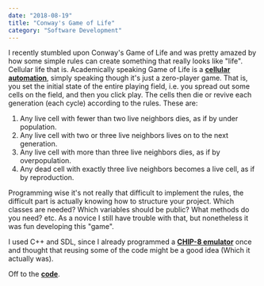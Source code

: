 ```yaml
---
date: "2018-08-19"
title: "Conway's Game of Life"
category: "Software Development"
---
```


I recently stumbled upon Conway's Game of Life and was pretty amazed by how some simple rules can create something that really looks like "life". Cellular life that is. 
Academically speaking Game of Life is a [__cellular automation__](https://en.wikipedia.org/wiki/Cellular_automaton "Cellular Automation on Wiki"), simply speaking though it's just a zero-player game. That is, you set the initial state of the entire playing field, i.e. you spread out some cells on the field, and then you click play. The cells then die or revive each generation (each cycle) according to the rules. These are:
1. Any live cell with fewer than two live neighbors dies, as if by under population.
2. Any live cell with two or three live neighbors lives on to the next generation.
3. Any live cell with more than three live neighbors dies, as if by overpopulation.
4. Any dead cell with exactly three live neighbors becomes a live cell, as if by reproduction.

Programming wise it's not really that difficult to implement the rules, the difficult part is actually knowing how to structure your project. Which classes are needed? Which variables should be public? What methods do you need? etc.
As a novice I still have trouble with that, but nonetheless it was fun developing this "game".

I used C++ and SDL, since I already programmed a [__CHIP-8 emulator__](https://tahodzic.netlify.com/chip-8-エミュレータを開発してみました "Chip-8 emulator, Japanese") once and thought that reusing some of the code might be a good idea (Which it actually was).

Off to the [__code__](https://github.com/tahodzic/game-of-life "Game of life repo"). 